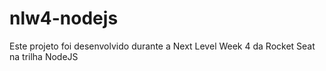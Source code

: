 # nlw4-nodejs
Este projeto foi desenvolvido durante a Next Level Week 4 da Rocket Seat na trilha NodeJS
